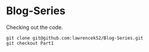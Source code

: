# Blog-Series
Checking out the code.
```
git clone git@github.com:lawrencek52/Blog-Series.git
git checkout Part1
```
